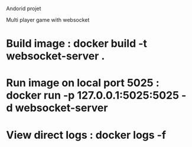 Andorid projet


Multi player game with websocket



# Build image : docker build -t websocket-server .
# Run image on local port 5025 : docker run -p 127.0.0.1:5025:5025 -d websocket-server
# View direct logs : docker logs -f <id-container>
